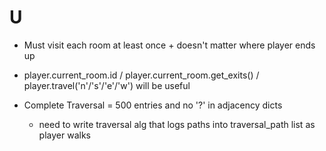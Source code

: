 # U
- Must visit each room at least once + doesn't matter where player ends up

- player.current_room.id / player.current_room.get_exits() / player.travel('n'/'s'/'e'/'w') will be useful

- Complete Traversal = 500 entries and no '?' in adjacency dicts
    - need to write traversal alg that logs paths into traversal_path list as
    player walks


